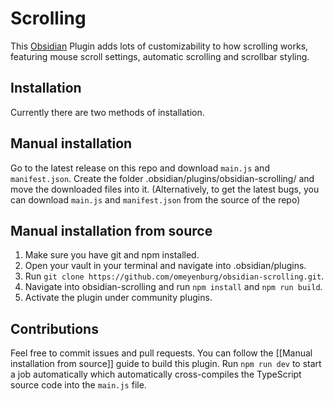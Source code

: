 # Scrolling

This [Obsidian](https://obsidian.md/) Plugin adds lots of customizability to how scrolling works, featuring mouse scroll settings, automatic scrolling and scrollbar styling.

## Installation
Currently there are two methods of installation.

## Manual installation
Go to the latest release on this repo and download `main.js` and `manifest.json`.
Create the folder .obsidian/plugins/obsidian-scrolling/ and move the downloaded files into it.
(Alternatively, to get the latest bugs, you can download `main.js` and `manifest.json` from the source of the repo)

## Manual installation from source
1. Make sure you have git and npm installed.
2. Open your vault in your terminal and navigate into .obsidian/plugins.
3. Run `git clone https://github.com/omeyenburg/obsidian-scrolling.git`.
4. Navigate into obsidian-scrolling and run `npm install` and `npm run build`.
6. Activate the plugin under community plugins.

## Contributions
Feel free to commit issues and pull requests. You can follow the [[Manual installation from source]] guide to build this plugin.
Run `npm run dev` to start a job automatically which automatically cross-compiles the TypeScript source code into the `main.js` file.